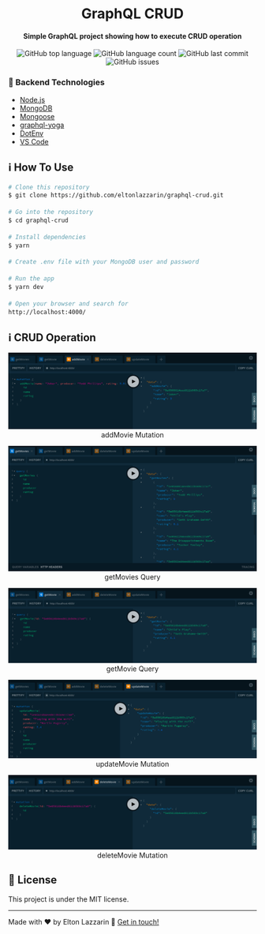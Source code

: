 <h1 align="center">
    GraphQL CRUD
</h1>

<h4 align="center">
  Simple GraphQL project showing how to execute CRUD operation
</h4>
<p align="center">
  <img alt="GitHub top language" src="https://img.shields.io/github/languages/top/eltonlazzarin/graphql-crud">
  
  <img alt="GitHub language count" src="https://img.shields.io/github/languages/count/eltonlazzarin/graphql-crud">
  
  <img alt="GitHub last commit" src="https://img.shields.io/github/last-commit/eltonlazzarin/graphql-crud">
  
  <img alt="GitHub issues" src="https://img.shields.io/github/issues/eltonlazzarin/graphql-crud">

### :rocket: Backend Technologies

- [Node.js](https://nodejs.org/)
- [MongoDB](https://www.mongodb.com/)
- [Mongoose](https://mongoosejs.com/)
- [graphql-yoga](https://github.com/prisma-labs/graphql-yoga)
- [DotEnv](https://www.npmjs.com/package/dotenv)
- [VS Code](https://code.visualstudio.com/)

## :information_source: How To Use

```bash
# Clone this repository
$ git clone https://github.com/eltonlazzarin/graphql-crud.git

# Go into the repository
$ cd graphql-crud

# Install dependencies
$ yarn

# Create .env file with your MongoDB user and password

# Run the app
$ yarn dev

# Open your browser and search for
http://localhost:4000/

```

## :information_source: CRUD Operation

<p align="center">
    <img alt="addMovie Mutation" src="https://github.com/eltonlazzarin/graphql-crud/blob/master/src/screenshots/addMovie.png" />
    <br>
    addMovie Mutation
</p>

<p align="center">
    <img alt="getMovies Query" src="https://github.com/eltonlazzarin/graphql-crud/blob/master/src/screenshots/getAllMovies.png" />
    <br>
    getMovies Query
</p>

<p align="center">
    <img alt="getMovie Query" src="https://github.com/eltonlazzarin/graphql-crud/blob/master/src/screenshots/getMovie.png" />
    <br>
    getMovie Query
</p>

<p align="center">
    <img alt="updateMovie Mutation" src="https://github.com/eltonlazzarin/graphql-crud/blob/master/src/screenshots/updateMovie.png" />
    <br>
    updateMovie Mutation
</p>

<p align="center">
    <img alt="deleteMovie Mutation" src="https://github.com/eltonlazzarin/graphql-crud/blob/master/src/screenshots/deleteMovie.png" />
    <br>
    deleteMovie Mutation
</p>

## :memo: License

This project is under the MIT license.

---

Made with ♥ by Elton Lazzarin :wave: [Get in touch!](https://www.linkedin.com/in/eltonlazzarin/)
